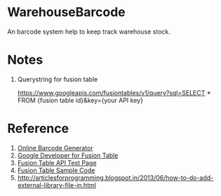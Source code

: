 WarehouseBarcode
================
An barcode system help to keep track warehouse stock.

Notes
=======
1. Querystring for fusion table

	https://www.googleapis.com/fusiontables/v1/query?sql=SELECT * FROM {fusion table id}&key={your API key}


Reference
=========
1. [Online Barcode Generator](http://www.barcode-generator.org/)
2. [Google Developer for Fusion Table](https://developers.google.com/api-client-library/java/apis/fusiontables/v1)
3. [Fusion Table API Test Page](https://developers.google.com/apis-explorer/#p/fusiontables/v1/fusiontables.query.sql)
4. [Fusion Table Sample Code](https://developers.google.com/fusiontables/docs/sample_code)
5. http://articlesforprogramming.blogspot.in/2013/06/how-to-do-add-external-library-file-in.html